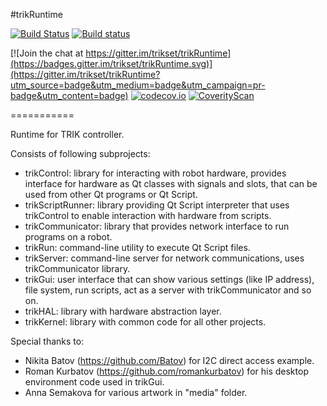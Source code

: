 #trikRuntime

[![Build Status](https://img.shields.io/travis/trikset/trikRuntime/master.svg?maxAge=3600&style=for-the-badge&logo=linux&logoColor=green)](https://travis-ci.org/trikset/trikRuntime)
[![Build status](https://img.shields.io/appveyor/ci/iakov/trikruntime-cgd5y/master.svg?maxAge=3600&style=for-the-badge&logo=windows&logoColor=green)](https://ci.appveyor.com/project/iakov/trikruntime-cgd5y/branch/master)

[![Join the chat at https://gitter.im/trikset/trikRuntime](https://badges.gitter.im/trikset/trikRuntime.svg)](https://gitter.im/trikset/trikRuntime?utm_source=badge&utm_medium=badge&utm_campaign=pr-badge&utm_content=badge)
[![codecov.io](https://codecov.io/github/trikset/trikRuntime/coverage.svg?branch=master)](https://codecov.io/github/trikset/trikRuntime?branch=master)
[![CoverityScan](https://scan.coverity.com/projects/7496/badge.svg)](https://scan.coverity.com/projects/trikset-trikruntime)

===========

Runtime for TRIK controller.

Consists of following subprojects:
- trikControl: library for interacting with robot hardware, provides interface for hardware as Qt classes with signals and slots, that can be used from other Qt programs or Qt Script.
- trikScriptRunner: library providing Qt Script interpreter that uses trikControl to enable interaction with hardware from scripts.
- trikCommunicator: library that provides network interface to run programs on a robot.
- trikRun: command-line utility to execute Qt Script files.
- trikServer: command-line server for network communications, uses trikCommunicator library.
- trikGui: user interface that can show various settings (like IP address), file system, run scripts, act as a server with trikCommunicator and so on.
- trikHAL: library with hardware abstraction layer.
- trikKernel: library with common code for all other projects.



Special thanks to:
- Nikita Batov (https://github.com/Batov) for I2C direct access example.
- Roman Kurbatov (https://github.com/romankurbatov) for his desktop environment code used in trikGui.
- Anna Semakova for various artwork in "media" folder.
